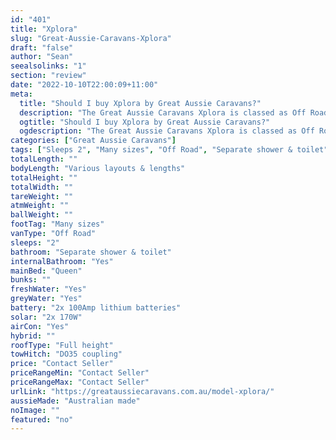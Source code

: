 ```yaml
---
id: "401"
title: "Xplora"
slug: "Great-Aussie-Caravans-Xplora"
draft: "false"
author: "Sean"
seealsolinks: "1"
section: "review"
date: "2022-10-10T22:00:09+11:00"
meta:
  title: "Should I buy Xplora by Great Aussie Caravans?"
  description: "The Great Aussie Caravans Xplora is classed as Off Road, and sleeps 2 people. It is Australian made and comes in at Many sizes. It generally has Separate shower & toilet."
  ogtitle: "Should I buy Xplora by Great Aussie Caravans?"
  ogdescription: "The Great Aussie Caravans Xplora is classed as Off Road, and sleeps 2 people. It is Australian made and comes in at Many sizes. It generally has Separate shower & toilet."
categories: ["Great Aussie Caravans"]
tags: ["Sleeps 2", "Many sizes", "Off Road", "Separate shower & toilet", "Full height", "Price Unknown", "Australian made"]
totalLength: ""
bodyLength: "Various layouts & lengths"
totalHeight: ""
totalWidth: ""
tareWeight: ""
atmWeight: ""
ballWeight: ""
footTag: "Many sizes"
vanType: "Off Road"
sleeps: "2"
bathroom: "Separate shower & toilet"
internalBathroom: "Yes"
mainBed: "Queen"
bunks: ""
freshWater: "Yes"
greyWater: "Yes"
battery: "2x 100Amp lithium batteries"
solar: "2x 170W"
airCon: "Yes"
hybrid: ""
roofType: "Full height"
towHitch: "DO35 coupling"
price: "Contact Seller"
priceRangeMin: "Contact Seller"
priceRangeMax: "Contact Seller"
urlLink: "https://greataussiecaravans.com.au/model-xplora/"
aussieMade: "Australian made"
noImage: ""
featured: "no"
---
```

